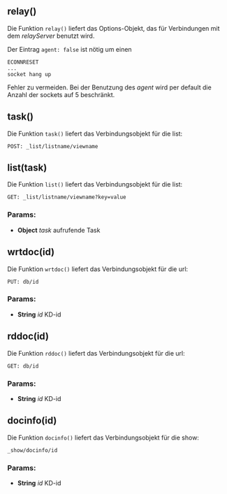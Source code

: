 

<!-- Start lib/net.js -->

## relay()

Die Funktion ```relay()```
liefert das Options-Objekt,
das für Verbindungen mit dem  _relayServer_
benutzt wird.

Der Eintrag ```agent: false``` ist nötig um
einen
```
ECONNRESET
...
socket hang up
```
Fehler zu vermeiden. Bei der Benutzung
des _agent_ wird per default
die Anzahl der sockets auf 5 beschränkt.

## task()

Die Funktion ```task()```
liefert das Verbindungsobjekt für die
list:
```
POST: _list/listname/viewname
```

## list(task)

Die Funktion ```list()```
liefert das Verbindungsobjekt für die
list:
```
GET: _list/listname/viewname?key=value
```

### Params:

* **Object** *task* aufrufende Task

## wrtdoc(id)

Die Funktion ```wrtdoc()```
liefert das Verbindungsobjekt für die
url:
```
PUT: db/id
```

### Params:

* **String** *id* KD-id

## rddoc(id)

Die Funktion ```rddoc()```
liefert das Verbindungsobjekt für die
url:
```
GET: db/id
```

### Params:

* **String** *id* KD-id

## docinfo(id)

Die Funktion ```docinfo()```
liefert das Verbindungsobjekt für die
show:
```
_show/docinfo/id
```

### Params:

* **String** *id* KD-id

<!-- End lib/net.js -->

